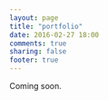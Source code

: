 ```yaml
---
layout: page
title: "portfolio"
date: 2016-02-27 18:00
comments: true
sharing: false
footer: true
---
```

Coming soon.
<!-- <p>Below are a few of the apps I've built:</p>
<ul>
  <li><a href="http://world-cup-14.herokuapp.com/"><b>WorldCupApp</b></a> - 2014 World Cup tracker (<a href="https://github.com/chriskohlbrenner/world-cup-2014">code on Github</a>).
    <ul>
      <li>Rails app with multiple models and associations</li>
      <li>Real-time updates using Rake tasks and Heroku scheduler</li>
      <li>Built using the <a href="http://www.kimonolabs.com/worldcup/explorer">"(un)official World Cup API"</a></li>
    </ul>
  </li>
  <br>

  <li><b>ExpressChat</b> - simple real-time chat application (<a href="https://github.com/chriskohlbrenner/express-chat">code</a>).
    <ul>
      <li>Node.js with Express as the server side framework</li>
      <li>AngularJS for client side rendering</li>
      <li>SockJS for WebSocket emulation</li>
    </ul>
  </li>
  <br>

  <li><b>Tender</b> - Venmo for Bitcoin (<a href="https://github.com/chriskohlbrenner/BitcoinMessenger">code</a>).
    <ul>
      <li>Enable users to send or receive any amount of Bitcoin</li>
      <li>Implement inbox/outbox system for messages to accompany payments and requests</li>
      <li>Built with Ruby on Rails, Omniauth, Javascript, AJAX, Postgres, Heroku, Rspec, Capybara and the Coinbase API</li>
    </ul>
  </li>
  <br>

  <li><a href="http://language-80-20.herokuapp.com"><b>Language 80/20</b></a> - Rails app that applies the 80-20 rule to language learning (<a href="https://github.com/chriskohlbrenner/language8020">code</a>).
    <ul>
      <li>Populated database of languages and words from frequency lists based on data from OpenSubtitles.org</li>
      <li>Gathered translations from Google Translate using Net::HTTP and JSON parsing in Ruby</li>
      <li>Displayed translations dynamically with jQuery</li>
      <li>Implemented Javascript game to test user’s knowledge of a given language</li>
      <li>Implemented Wrap Bootstrap theme for front-end display</li>
    </ul>
  </li>
  <br>
  <li><b>Weather app</b> - Sinatra app to display current temperature (<a href="https://github.com/chriskohlbrenner/temperatures-sinatra">code</a>).
    <ul>
      <li>Scrape data from Weather.com using Nokogiri</li>
      <li>Determine current location based on user’s IP address with Geocoder gem</li>
      <li>Hosted on Digital Ocean web server</li>
    </ul>
  </li>
  <br>
</ul> -->